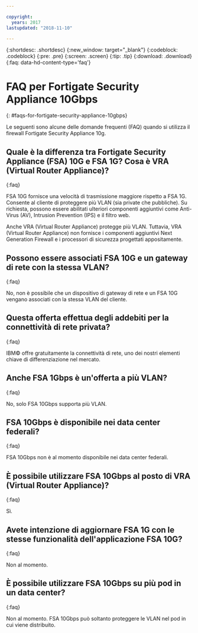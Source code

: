 ```yaml
---

copyright:
  years: 2017
lastupdated: "2018-11-10"

---
```


{:shortdesc: .shortdesc}
{:new_window: target="_blank"}
{:codeblock: .codeblock}
{:pre: .pre}
{:screen: .screen}
{:tip: .tip}
{:download: .download}
{:faq: data-hd-content-type='faq'}

# FAQ per Fortigate Security Appliance 10Gbps
{: #faqs-for-fortigate-security-appliance-10gbps}

Le seguenti sono alcune delle domande frequenti (FAQ) quando si utilizza il firewall Fortigate Security Appliance 10g.

## Quale è la differenza tra Fortigate Security Appliance (FSA) 10G e FSA 1G? Cosa è VRA (Virtual Router Appliance)?
{:faq}

FSA 10G fornisce una velocità di trasmissione maggiore rispetto a FSA 1G. Consente al cliente di proteggere più VLAN (sia private che pubbliche). Su richiesta, possono essere abilitati ulteriori componenti aggiuntivi come Anti-Virus (AV), Intrusion Prevention (IPS) e il filtro web.

Anche VRA (Virtual Router Appliance) protegge più VLAN. Tuttavia, VRA (Virtual Router Appliance) non fornisce i componenti aggiuntivi Next Generation Firewall e i processori di sicurezza progettati appositamente.

## Possono essere associati FSA 10G e un gateway di rete con la stessa VLAN?
{:faq}

No, non è possibile che un dispositivo di gateway di rete e un FSA 10G vengano associati con la stessa VLAN del cliente.

## Questa offerta effettua degli addebiti per la connettività di rete privata?
{:faq}

IBM© offre gratuitamente la connettività di rete, uno dei nostri elementi chiave di differenziazione nel mercato.

## Anche FSA 1Gbps è un'offerta a più VLAN?
{:faq}

No, solo FSA 10Gbps supporta più VLAN.

## FSA 10Gbps è disponibile nei data center federali?
{:faq}

FSA 10Gbps non è al momento disponibile nei data center federali.

## È possibile utilizzare FSA 10Gbps al posto di VRA (Virtual Router Appliance)?
{:faq}

Sì.

## Avete intenzione di aggiornare FSA 1G con le stesse funzionalità dell'applicazione FSA 10G?
{:faq}

Non al momento.

## È possibile utilizzare FSA 10Gbps su più pod in un data center?
{:faq}

Non al momento. FSA 10Gbps può soltanto proteggere le VLAN nel pod in cui viene distribuito.
